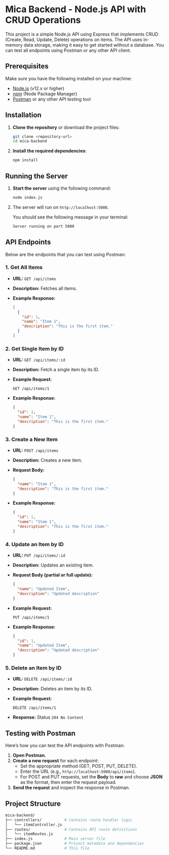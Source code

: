 # Mica Backend - Node.js API with CRUD Operations

This project is a simple Node.js API using Express that implements CRUD (Create, Read, Update, Delete) operations on items. The API uses in-memory data storage, making it easy to get started without a database. You can test all endpoints using Postman or any other API client.

## Prerequisites

Make sure you have the following installed on your machine:

- [Node.js](https://nodejs.org/) (v12.x or higher)
- [npm](https://www.npmjs.com/get-npm) (Node Package Manager)
- [Postman](https://www.postman.com/) or any other API testing tool

## Installation

1. **Clone the repository** or download the project files:

    ```bash
    git clone <repository-url>
    cd mica-backend
    ```

2. **Install the required dependencies**:

    ```bash
    npm install
    ```

## Running the Server

1. **Start the server** using the following command:

    ```bash
    node index.js
    ```

2. The server will run on `http://localhost:5000`.

    You should see the following message in your terminal:

    ```bash
    Server running on port 5000
    ```

## API Endpoints

Below are the endpoints that you can test using Postman:

### 1. Get All Items

- **URL:** `GET /api/items`
- **Description:** Fetches all items.
- **Example Response:**
  
    ```json
    [
      {
        "id": 1,
        "name": "Item 1",
        "description": "This is the first item."
      }
    ]
    ```

### 2. Get Single Item by ID

- **URL:** `GET /api/items/:id`
- **Description:** Fetch a single item by its ID.
- **Example Request:**

    `GET /api/items/1`

- **Example Response:**
  
    ```json
    {
      "id": 1,
      "name": "Item 1",
      "description": "This is the first item."
    }
    ```

### 3. Create a New Item

- **URL:** `POST /api/items`
- **Description:** Creates a new item.
- **Request Body:**

    ```json
    {
      "name": "Item 1",
      "description": "This is the first item."
    }
    ```

- **Example Response:**

    ```json
    {
      "id": 1,
      "name": "Item 1",
      "description": "This is the first item."
    }
    ```

### 4. Update an Item by ID

- **URL:** `PUT /api/items/:id`
- **Description:** Updates an existing item.
- **Request Body (partial or full update):**

    ```json
    {
      "name": "Updated Item",
      "description": "Updated description"
    }
    ```

- **Example Request:**

    `PUT /api/items/1`

- **Example Response:**

    ```json
    {
      "id": 1,
      "name": "Updated Item",
      "description": "Updated description"
    }
    ```

### 5. Delete an Item by ID

- **URL:** `DELETE /api/items/:id`
- **Description:** Deletes an item by its ID.
- **Example Request:**

    `DELETE /api/items/1`

- **Response:** Status `204 No Content`

## Testing with Postman

Here’s how you can test the API endpoints with Postman:

1. **Open Postman**.
2. **Create a new request** for each endpoint:
    - Set the appropriate method (GET, POST, PUT, DELETE).
    - Enter the URL (e.g., `http://localhost:5000/api/items`).
    - For POST and PUT requests, set the **Body** to **raw** and choose **JSON** as the format, then enter the request payload.
3. **Send the request** and inspect the response in Postman.

## Project Structure

```bash
mica-backend/
├── controllers/          # Contains route handler logic
│   └── itemController.js
├── routes/               # Contains API route definitions
│   └── itemRoutes.js
├── index.js              # Main server file
├── package.json          # Project metadata and dependencies
└── README.md             # This file
